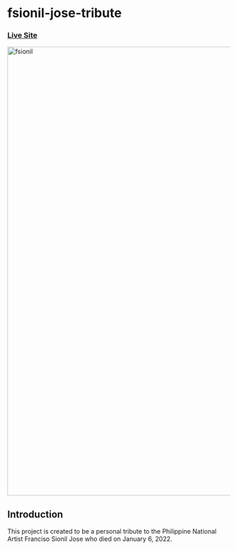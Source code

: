 # fsionil-jose-tribute

### [Live Site](https://fsionil-jose-tribute.netlify.app)

<a href="https://ibb.co/pQSyNHn"><img src="https://i.ibb.co/42HdCbJ/fsionil.jpg" alt="fsionil" border="0" width="1012"/></a>

## Introduction
This project is created to be a personal tribute to the Philippine National Artist Franciso Sionil Jose who died on January 6, 2022. 
